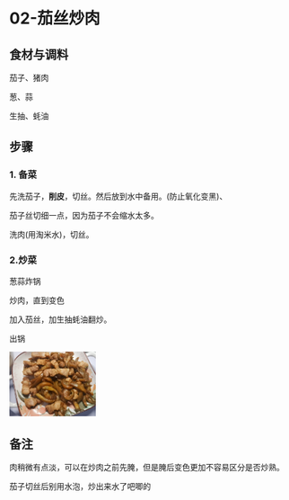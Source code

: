 # 02-茄丝炒肉

## 食材与调料

茄子、猪肉

葱、蒜

生抽、蚝油



## 步骤

### 1. 备菜

先洗茄子，**削皮**，切丝。然后放到水中备用。(防止氧化变黑)、

茄子丝切细一点，因为茄子不会缩水太多。

洗肉(用淘米水)，切丝。



### 2.炒菜

葱蒜炸锅

炒肉，直到变色

加入茄丝，加生抽蚝油翻炒。

出锅



<img src="assets/微信图片_20231217171159.jpg" alt="微信图片_20231217171159" style="zoom:15%;" />

## 备注

肉稍微有点淡，可以在炒肉之前先腌，但是腌后变色更加不容易区分是否炒熟。

茄子切丝后别用水泡，炒出来水了吧唧的











